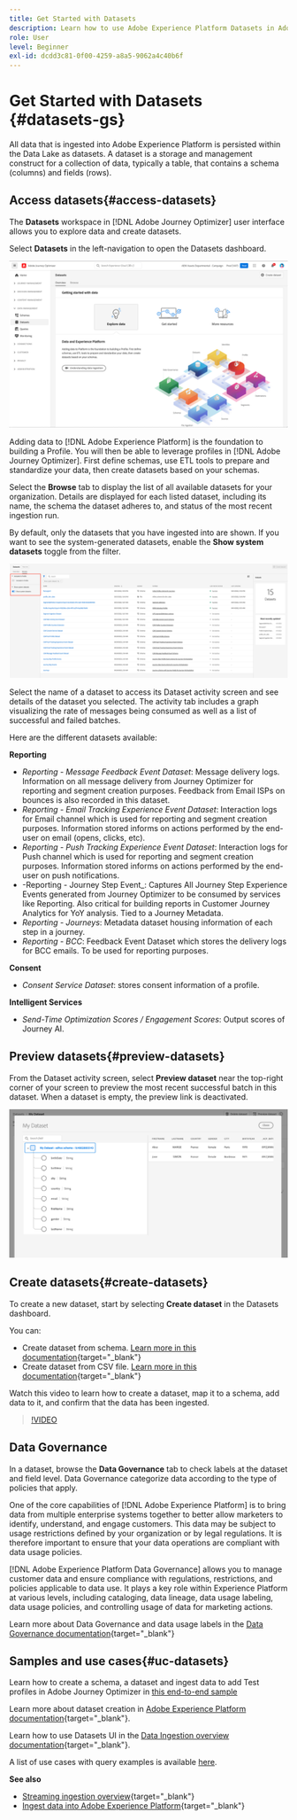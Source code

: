 ```yaml
---
title: Get Started with Datasets
description: Learn how to use Adobe Experience Platform Datasets in Adobe Journey Optimizer
role: User
level: Beginner
exl-id: dcdd3c81-0f00-4259-a8a5-9062a4c40b6f
---
```

# Get Started with Datasets {#datasets-gs}

All data that is ingested into Adobe Experience Platform is persisted within the Data Lake as datasets. A dataset is a storage and management construct for a collection of data, typically a table, that contains a schema (columns) and fields (rows).

## Access datasets{#access-datasets}

The **Datasets** workspace in [!DNL Adobe Journey Optimizer] user interface allows you to explore data and create datasets. 

Select **Datasets** in the left-navigation to open the Datasets dashboard.

![](assets/datasets-home.png)

Adding data to [!DNL Adobe Experience Platform] is the foundation to building a Profile. You will then be able to leverage profiles in [!DNL Adobe Journey Optimizer]. First define schemas, use ETL tools to prepare and standardize your data, then create datasets based on your schemas.

Select the **Browse** tab to display the list of all available datasets for your organization. Details are displayed for each listed dataset, including its name, the schema the dataset adheres to, and status of the most recent ingestion run.

By default, only the datasets that you have ingested into are shown. If you want to see the system-generated datasets, enable the **Show system datasets** toggle from the filter.

![](assets/ajo-system-datasets.png)

Select the name of a dataset to access its Dataset activity screen and see details of the dataset you selected. The activity tab includes a graph visualizing the rate of messages being consumed as well as a list of successful and failed batches.

Here are the different datasets available:

**Reporting**

* _Reporting - Message Feedback Event Dataset_: Message delivery logs. Information on all message delivery from Journey Optimizer for reporting and segment creation purposes. Feedback from Email ISPs on bounces is also recorded in this dataset.
* _Reporting - Email Tracking Experience Event Dataset_: Interaction logs for Email channel which is used for reporting and segment creation purposes. Information stored informs on actions performed by the end-user on email (opens, clicks, etc).
* _Reporting - Push Tracking Experience Event Dataset_: Interaction logs for Push channel which is used for reporting and segment creation purposes. Information stored informs on actions performed by the end-user on push notifications.
* -Reporting - Journey Step Event_: Captures All Journey Step Experience Events generated from Journey Optimizer to be consumed by services like Reporting. Also critical for building reports in Customer Journey Analytics for YoY analysis. Tied to a Journey Metadata.
* _Reporting - Journeys_: Metadata dataset housing information of each step in a journey.
* _Reporting - BCC_: Feedback Event Dataset which stores the delivery logs for BCC emails. To be used for reporting purposes.

**Consent**

* _Consent Service Dataset_: stores consent information of a profile.

**Intelligent Services**

* _Send-Time Optimization Scores / Engagement Scores_: Output scores of Journey AI.

## Preview datasets{#preview-datasets}

From the Dataset activity screen, select **Preview dataset** near the top-right corner of your screen to preview the most recent successful batch in this dataset. When a dataset is empty, the preview link is deactivated.

![](assets/dataset-preview.png)

## Create datasets{#create-datasets}

To create a new dataset, start by selecting **Create dataset** in the Datasets dashboard.

You can:

* Create dataset from schema. [Learn more in this documentation](https://experienceleague.adobe.com/docs/experience-platform/catalog/datasets/user-guide.html?lang=en#schema){target="_blank"}
* Create dataset from CSV file. [Learn more in this documentation](https://experienceleague.adobe.com/docs/experience-platform/ingestion/tutorials/map-a-csv-file.html){target="_blank"}

Watch this video to learn how to create a dataset, map it to a schema, add data to it, and confirm that the data has been ingested.

>[!VIDEO](https://video.tv.adobe.com/v/334293?quality=12)

## Data Governance

In a dataset, browse the **Data Governance** tab to check labels at the dataset and field level. Data Governance categorize data according to the type of policies that apply.

One of the core capabilities of [!DNL Adobe Experience Platform] is to bring data from multiple enterprise systems together to better allow marketers to identify, understand, and engage customers. This data may be subject to usage restrictions defined by your organization or by legal regulations. It is therefore important to ensure that your data operations are compliant with data usage policies.

[!DNL Adobe Experience Platform Data Governance] allows you to manage customer data and ensure compliance with regulations, restrictions, and policies applicable to data use. It plays a key role within Experience Platform at various levels, including cataloging, data lineage, data usage labeling, data usage policies, and controlling usage of data for marketing actions.

Learn more about Data Governance and data usage labels in the [Data Governance documentation](https://experienceleague.adobe.com/docs/experience-platform/data-governance/labels/user-guide.html){target="_blank"}

## Samples and use cases{#uc-datasets}

Learn how to create a schema, a dataset and ingest data to add Test profiles in Adobe Journey Optimizer in [this end-to-end sample](../segment/creating-test-profiles.md)

Learn more about dataset creation in [Adobe Experience Platform documentation](https://experienceleague.adobe.com/docs/experience-platform/catalog/datasets/overview.html){target="_blank"}.

Learn how to use Datasets UI in the [Data Ingestion overview documentation](https://experienceleague.adobe.com/docs/experience-platform/ingestion/home.html){target="_blank"}.

A list of use cases with query examples is available [here](../start/datasets-query-examples.md).

**See also**

* [Streaming ingestion overview](https://experienceleague.adobe.com/docs/experience-platform/ingestion/streaming/overview.html){target="_blank"}
* [Ingest data into Adobe Experience Platform](https://experienceleague.adobe.com/docs/experience-platform/ingestion/tutorials/ingest-batch-data.html){target="_blank"}
